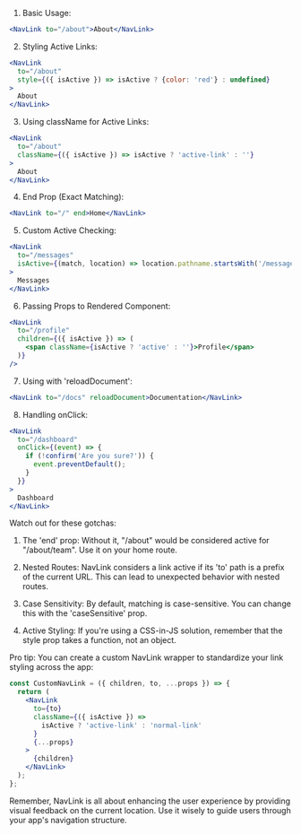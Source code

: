1. Basic Usage:
```jsx
<NavLink to="/about">About</NavLink>
```

2. Styling Active Links:
```jsx
<NavLink 
  to="/about"
  style={({ isActive }) => isActive ? {color: 'red'} : undefined}
>
  About
</NavLink>
```

3. Using className for Active Links:
```jsx
<NavLink 
  to="/about"
  className={({ isActive }) => isActive ? 'active-link' : ''}
>
  About
</NavLink>
```

4. End Prop (Exact Matching):
```jsx
<NavLink to="/" end>Home</NavLink>
```

5. Custom Active Checking:
```jsx
<NavLink
  to="/messages"
  isActive={(match, location) => location.pathname.startsWith('/messages')}
>
  Messages
</NavLink>
```

6. Passing Props to Rendered Component:
```jsx
<NavLink
  to="/profile"
  children={({ isActive }) => (
    <span className={isActive ? 'active' : ''}>Profile</span>
  )}
/>
```

7. Using with 'reloadDocument':
```jsx
<NavLink to="/docs" reloadDocument>Documentation</NavLink>
```

8. Handling onClick:
```jsx
<NavLink
  to="/dashboard"
  onClick={(event) => {
    if (!confirm('Are you sure?')) {
      event.preventDefault();
    }
  }}
>
  Dashboard
</NavLink>
```

Watch out for these gotchas:

1. The 'end' prop: Without it, "/about" would be considered active for "/about/team". Use it on your home route.

2. Nested Routes: NavLink considers a link active if its 'to' path is a prefix of the current URL. This can lead to unexpected behavior with nested routes.

3. Case Sensitivity: By default, matching is case-sensitive. You can change this with the 'caseSensitive' prop.

4. Active Styling: If you're using a CSS-in-JS solution, remember that the style prop takes a function, not an object.

Pro tip: You can create a custom NavLink wrapper to standardize your link styling across the app:

```jsx
const CustomNavLink = ({ children, to, ...props }) => {
  return (
    <NavLink
      to={to}
      className={({ isActive }) => 
        isActive ? 'active-link' : 'normal-link'
      }
      {...props}
    >
      {children}
    </NavLink>
  );
};
```

Remember, NavLink is all about enhancing the user experience by providing visual feedback on the current location. Use it wisely to guide users through your app's navigation structure.